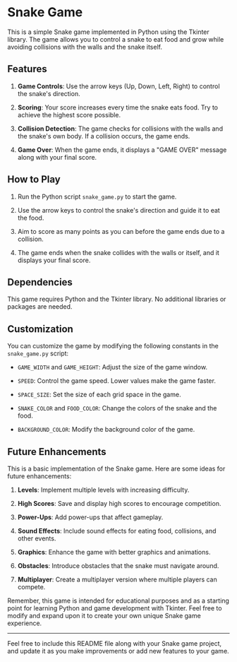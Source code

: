 
# Snake Game

This is a simple Snake game implemented in Python using the Tkinter library. The game allows you to control a snake to eat food and grow while avoiding collisions with the walls and the snake itself.

## Features

1. **Game Controls**: Use the arrow keys (Up, Down, Left, Right) to control the snake's direction.

2. **Scoring**: Your score increases every time the snake eats food. Try to achieve the highest score possible.

3. **Collision Detection**: The game checks for collisions with the walls and the snake's own body. If a collision occurs, the game ends.

4. **Game Over**: When the game ends, it displays a "GAME OVER" message along with your final score.

## How to Play

1. Run the Python script `snake_game.py` to start the game.

2. Use the arrow keys to control the snake's direction and guide it to eat the food.

3. Aim to score as many points as you can before the game ends due to a collision.

4. The game ends when the snake collides with the walls or itself, and it displays your final score.

## Dependencies

This game requires Python and the Tkinter library. No additional libraries or packages are needed.

## Customization

You can customize the game by modifying the following constants in the `snake_game.py` script:

- `GAME_WIDTH` and `GAME_HEIGHT`: Adjust the size of the game window.

- `SPEED`: Control the game speed. Lower values make the game faster.

- `SPACE_SIZE`: Set the size of each grid space in the game.

- `SNAKE_COLOR` and `FOOD_COLOR`: Change the colors of the snake and the food.

- `BACKGROUND_COLOR`: Modify the background color of the game.

## Future Enhancements

This is a basic implementation of the Snake game. Here are some ideas for future enhancements:

1. **Levels**: Implement multiple levels with increasing difficulty.

2. **High Scores**: Save and display high scores to encourage competition.

3. **Power-Ups**: Add power-ups that affect gameplay.

4. **Sound Effects**: Include sound effects for eating food, collisions, and other events.

5. **Graphics**: Enhance the game with better graphics and animations.

6. **Obstacles**: Introduce obstacles that the snake must navigate around.

7. **Multiplayer**: Create a multiplayer version where multiple players can compete.

Remember, this game is intended for educational purposes and as a starting point for learning Python and game development with Tkinter. Feel free to modify and expand upon it to create your own unique Snake game experience.

---

Feel free to include this README file along with your Snake game project, and update it as you make improvements or add new features to your game.
